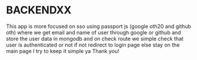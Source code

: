 # BACKENDXX
This app is  more focused on sso using passport js (google oth20 and github oth)
where we get email and name of user through google or github and store the user data in mongodb 
and on check route we simple check that user is authenticated or not if not redirect to login page else stay on the main page
I try to keep it simple ya 
Thank you!
